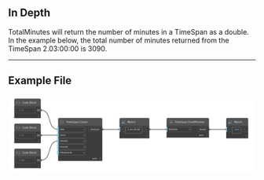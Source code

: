 ## In Depth
TotalMinutes will return the number of minutes in a TimeSpan as a double. In the example below, the total number of minutes returned from the TimeSpan 2.03:00:00 is 3090.
___
## Example File

![TotalMinutes](./DSCore.TimeSpan.TotalMinutes_img.jpg)

